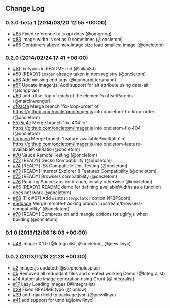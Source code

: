 ## Change Log

### 0.3.0-beta.1 (2014/03/20 12:55 +00:00)
- [#85](https://github.com/BBC-News/Imager.js/pull/85) Fixed reference to js api docs (@omgmog)
- [#83](https://github.com/BBC-News/Imager.js/pull/83) Image width is set as 0 sometimes (@oncletom)
- [#86](https://github.com/BBC-News/Imager.js/pull/86) Containers above max image size load smallest image (@oncletom)

### 0.2.0 (2014/02/24 17:41 +00:00)
- [#51](https://github.com/BBC-News/Imager.js/pull/51) fix typos in README.md (@nikai3d)
- [#50](https://github.com/BBC-News/Imager.js/pull/50) [READY] `imager` already taken in npm registry (@oncletom)
- [#56](https://github.com/BBC-News/Imager.js/pull/56) Add missing </div> end tags (@gunnarbittersmann)
- [#57](https://github.com/BBC-News/Imager.js/pull/57) Update Imager.js: Add support for alt attribute using data-alt (@longprao)
- [#60](https://github.com/BBC-News/Imager.js/pull/60) add offsetTop of each of the element's offsetParents (@marcinwenger)
- [df0acfa](https://github.com/BBC-News/Imager.js/commit/df0acfad0ef8badaeea4d198a339f0c29d940bd9) Merge branch 'fix-loop-order' of https://github.com/oncletom/Imager.js into oncletom-fix-loop-order (@oncletom)
- [5575c4c](https://github.com/BBC-News/Imager.js/commit/5575c4c12ae20a5065ff4aa10af7e981b971b5bf) Merge branch 'fix-404' of https://github.com/oncletom/Imager.js into oncletom-fix-404 (@oncletom)
- [fcdbcea](https://github.com/BBC-News/Imager.js/commit/fcdbcea7d88fc98bc2503505b512de0fe64666e1) Merge branch 'feature-availablePixelRatio' of https://github.com/oncletom/Imager.js into oncletom-feature-availablePixelRatio (@oncletom)
- [#70](https://github.com/BBC-News/Imager.js/pull/70) Sauce Remote Testing (@oncletom)
- [#72](https://github.com/BBC-News/Imager.js/pull/72) [READY] Gecko Compatibility (@oncletom)
- [#74](https://github.com/BBC-News/Imager.js/pull/74) [READY] IE8 Compatible Unit Testing (@oncletom)
- [#73](https://github.com/BBC-News/Imager.js/pull/73) [READY] Internet Explorer 8 Features Compatibility (@oncletom)
- [#75](https://github.com/BBC-News/Imager.js/pull/75) [READY] Browsers compatibility (@oncletom)
- [#76](https://github.com/BBC-News/Imager.js/pull/76) Running SauceLabs on branch, locally otherwise (@oncletom)
- [#66](https://github.com/BBC-News/Imager.js/pull/66) [READY] README demo for defining availableWidths as a function does not work (@oncletom)
- [#68](https://github.com/BBC-News/Imager.js/pull/68) [Fix #67] Add `widthInterpolator` option (@BPScott)
- [e5ddade](https://github.com/BBC-News/Imager.js/commit/e5ddade65371f88bb53ef3d0a5a3fede5ab7c706) Merge remote-tracking branch 'upstream/browsers-compatibility' (@oncletom)
- [#78](https://github.com/BBC-News/Imager.js/pull/78) [READY] Compression and mangle options for uglifyjs when building (@oncletom)

### 0.1.0 (2013/12/08 16:03 +00:00)
- [#49](https://github.com/BBC-News/Imager.js/pull/49) Imager 0.1.0 (@Integralist, @oncletom, @joewillnyc)

### 0.0.2 (2013/11/18 22:28 +00:00)
- [#2](https://github.com/BBC-News/Imager.js/pull/2) imager.js updated (@stephenplusplus)
- [#5](https://github.com/BBC-News/Imager.js/pull/5) Removed all redundant files and created working Demo (@Integralist)
- [#14](https://github.com/BBC-News/Imager.js/pull/14) Automate image generation using Grunt (@Integralist)
- [#17](https://github.com/BBC-News/Imager.js/pull/17) Lazy Loading Images (@Integralist)
- [#29](https://github.com/BBC-News/Imager.js/pull/29) Fixed README typo (@jonlow)
- [#39](https://github.com/BBC-News/Imager.js/pull/39) add main field to package.json (@joewillnyc)
- [#41](https://github.com/BBC-News/Imager.js/pull/41) add support for umd (@joewillnyc)